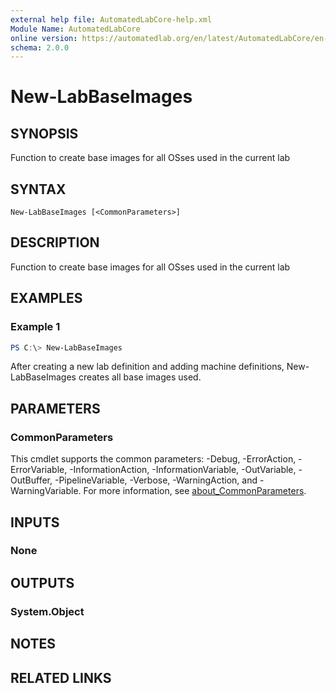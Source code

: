 ```yaml
---
external help file: AutomatedLabCore-help.xml
Module Name: AutomatedLabCore
online version: https://automatedlab.org/en/latest/AutomatedLabCore/en-us/New-LabBaseImages
schema: 2.0.0
---
```


# New-LabBaseImages

## SYNOPSIS
Function to create base images for all OSses used in the current lab

## SYNTAX

```
New-LabBaseImages [<CommonParameters>]
```

## DESCRIPTION
Function to create base images for all OSses used in the current lab

## EXAMPLES

### Example 1
```powershell
PS C:\> New-LabBaseImages
```

After creating a new lab definition and adding machine definitions, New-LabBaseImages
creates all base images used.

## PARAMETERS

### CommonParameters
This cmdlet supports the common parameters: -Debug, -ErrorAction, -ErrorVariable, -InformationAction, -InformationVariable, -OutVariable, -OutBuffer, -PipelineVariable, -Verbose, -WarningAction, and -WarningVariable. For more information, see [about_CommonParameters](http://go.microsoft.com/fwlink/?LinkID=113216).

## INPUTS

### None

## OUTPUTS

### System.Object
## NOTES

## RELATED LINKS

